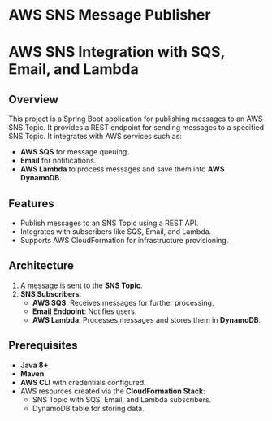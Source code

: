# AWS SNS Message Publisher
# AWS SNS Integration with SQS, Email, and Lambda

## Overview
This project is a Spring Boot application for publishing messages to an AWS SNS Topic. It provides a REST endpoint for sending messages to a specified SNS Topic.
It integrates with AWS services such as:
- **AWS SQS** for message queuing.
- **Email** for notifications.
- **AWS Lambda** to process messages and save them into **AWS DynamoDB**.

## Features
- Publish messages to an SNS Topic using a REST API.
- Integrates with subscribers like SQS, Email, and Lambda.
- Supports AWS CloudFormation for infrastructure provisioning.

## Architecture
1. A message is sent to the **SNS Topic**.
2. **SNS Subscribers**:
   - **AWS SQS**: Receives messages for further processing.
   - **Email Endpoint**: Notifies users.
   - **AWS Lambda**: Processes messages and stores them in **DynamoDB**.

## Prerequisites
- **Java 8+**
- **Maven**
- **AWS CLI** with credentials configured.
- AWS resources created via the **CloudFormation Stack**:
  - SNS Topic with SQS, Email, and Lambda subscribers.
  - DynamoDB table for storing data.

